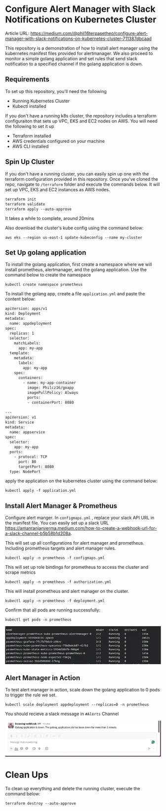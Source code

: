 # Configure Alert Manager with Slack Notifications on Kubernetes Cluster

Article URL: https://medium.com/@phil16terpasetheo/configure-alert-manager-with-slack-notifications-on-kubernetes-cluster-711387dbcaad

This repository is a demonstration of how to install alert manager using the kubernetes manifest files provided for alertmanager. We also proceed to monitor a simple golang application and set rules that send slack notification to a specified channel if the golang application is down.

## Requirements

To set up this repository, you'll need the following

- Running Kubernetes Cluster
- Kubectl installed

If you don't have a running k8s cluster, the repository includes a terraform configuraiton that sets up VPC, EKS and EC2 nodes on AWS. You will need the following to set it up

- Terraform installed
- AWS credentials configured on your machine
- AWS CLI installed

## Spin Up Cluster

If you don't have a running cluster, you can easily spin up one with the terraform configuration provided in this repository. Once you've cloned the repo, navigate to `/terraform` folder and execute the commands below. It will set up VPC, EKS and EC2 instances as AWS nodes.

```
terraform init
terraform validate
terraform apply --auto-approve
```

It takes a while to complete, around 20mins

Also download the cluster's kube config using the command below:

```
aws eks --region us-east-1 update-kubeconfig --name my-cluster
```

## Set Up golang application
To install the golang application, first create a namespace where we will install prometheus, alertmanager, and the golang application. Use the command below to create the namespace

```
kubectl create namespace prometheus
```

To install the golang app, create a file `application.yml` and paste the content below:

```
apiVersion: apps/v1
kind: Deployment
metadata:
  name: appdeployment
spec:
  replicas: 1
  selector:
    matchLabels:
      app: my-app
  template:
    metadata:
      labels:
        app: my-app
    spec:
      containers:
        - name: my-app-container
          image: Philcz16/goapp
          imagePullPolicy: Always
          ports:
          - containerPort: 8080
         
---
apiVersion: v1
kind: Service
metadata:
  name: appservice
spec:
  selector:
    app: my-app
  ports:
    - protocol: TCP
      port: 80
      targetPort: 8080
  type: NodePort
```

apply the application on the kubernetes cluster using the command below:

```
kubectl apply -f application.yml
```

## Install Alert Manager & Prometheus

Configure alert manger. In `configmaps.yml` , replace your slack API URL in the manifest file. You can easily set up a slack URL https://amanranjanverma.medium.com/how-to-create-a-webhook-url-for-a-slack-channel-b5b58b1d208a.

This will set up all configurations for alert manager and prometheus. Including prometheus targets and alert manager rules.
```
kubectl apply -n prometheus -f configmaps.yml
```

This will set up role bindings for prometheus to access the cluster and scrape metrics
```
kubectl apply -n prometheus -f authorization.yml
```

This will install prometheus and alert manager on the cluster.
```
kubectl apply -n prometheus -f deployment.yml
```

Confirm that all pods are running successfully:

```
kubectl get pods -n prometheus
```

![pods](./img/pods.png)

## Alert Manager in Action

To test alert manager in action, scale down the golang application to 0 pods to trigger the rule we set.

```
kubectl scale deployment appdeployment --replicas=0 -n prometheus
```

You should recieve a slack message in `#Alerts` Channel

![slack](./img/image.png)

# Clean Ups

To clean up everything and delete the running cluster, execute the command below:

```
terraform destroy --auto-approve
```